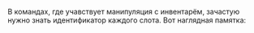В командах, где учавствует манипуляция с инвентарём, зачастую нужно знать идентификатор каждого слота. Вот наглядная памятка: